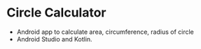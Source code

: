 # Circle Calculator

* Android app to calculate area, circumference, radius of circle
* Android Studio and Kotlin.

